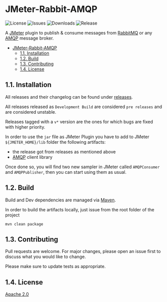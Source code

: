# JMeter-Rabbit-AMQP #

![License](https://img.shields.io/github/workflow/status/verhyppo/jmeter-AMQP-plugin/tagged-release?style=for-the-badge)
![Issues](https://img.shields.io/github/issues/verhyppo/jmeter-AMQP-plugin?style=for-the-badge)
![Downloads](https://img.shields.io/github/downloads/verhyppo/jmeter-amqp-plugin/total?style=for-the-badge)
![Release](https://img.shields.io/github/v/release/verhyppo/jmeter-AMQP-plugin?style=for-the-badge)

A [JMeter](http://jmeter.apache.org/) plugin to publish & consume messages from [RabbitMQ](http://www.rabbitmq.com/) or any [AMQP](http://www.amqp.org/) message broker.


- [JMeter-Rabbit-AMQP](#jmeter-rabbit-amqp)
  - [1.1. Installation](#11-installation)
  - [1.2. Build](#12-build)
  - [1.3. Contributing](#13-contributing)
  - [1.4. License](#14-license)

## 1.1. Installation

All releases and their changelog can be found under [releases](https://github.com/verhyppo/jmeter-AMQP-plugin/releases).

All releases released as `Development Build` are considered `pre releases` and are considered unstable.

Releases tagged with a `v*` version are the ones for which bugs are fixed with higher priority.

In order to use the `jar` file as JMeter Plugin you have to add to JMeter `${JMETER_HOME}/lib` folder the following artifacts:

* the release got from releases as mentioned above
* [AMQP](https://mvnrepository.com/artifact/com.rabbitmq/amqp-client) client library

Once done so, you will find two new sampler in JMeter called `AMQPConsumer` and `AMQPPublisher`, then you can start using them as usual.


## 1.2. Build

Build and Dev dependencies are managed via [Maven](https://maven.apache.org).

In order to build the artifacts locally, just issue from the root folder of the project
```
mvn clean package
```

## 1.3. Contributing
Pull requests are welcome. For major changes, please open an issue first to discuss what you would like to change.

Please make sure to update tests as appropriate.

## 1.4. License
[Apache 2.0](LICENSE)